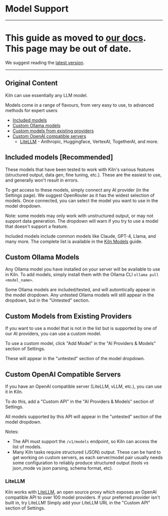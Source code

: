 # Model Support


---

# This guide as moved to [our docs](https://docs.getkiln.ai/docs/models-and-ai-providers). This page may be out of date.

We suggest reading the [latest version](https://docs.getkiln.ai/docs/models-and-ai-providers).

---

## Original Content

Kiln can use essentially any LLM model.

Models come in a range of flavours, from very easy to use, to advanced methods for expert users

- [Included models](#included-models-recommended)
- [Custom Ollama models](#custom-ollama-models)
- [Custom models from existing providers](#custom-models-from-existing-providers)
- [Custom OpenAI compatible servers](#custom-openai-compatible-servers)
  - [LiteLLM](#litellm) - Anthropic, Huggingface, VertexAI, TogetherAI, and more.

## Included models [Recommended]

These models that have been tested to work with Kiln's various features (structured output, data gen, fine tuning, etc.). These are the easiest to use, and generally won't result in errors.

To get access to these models, simply connect any AI provider (in the Settings page). We suggest OpenRouter as it has the widest selection of models. Once connected, you can select the model you want to use in the model dropdown.

Note: some models may only work with unstructured output, or may not support data generation. The dropdown will warn if you try to use a model that doesn't support a feature.

Included models include common models like Claude, GPT-4, Llama, and many more. The complete list is available in the [Kiln Models](https://github.com/Kiln-AI/Kiln/blob/main/libs/core/kiln_ai/adapters/ml_model_list.py) guide.

## Custom Ollama Models

Any Ollama model you have installed on your server will be available to use in Kiln. To add models, simply install them with the Ollama CLI `ollama pull <model_name>`.

Some Ollama models are included/tested, and will automtically appear in the model dropdown. Any untested Ollama models will still appear in the dropdown, but in the "Untested" section.

## Custom Models from Existing Providers

If you want to use a model that is not in the list but is supported by one of our AI providers, you can use a custom model.

To use a custom model, click "Add Model" in the "AI Providers & Models" section of Settings.

These will appear in the "untested" section of the model dropdown.

## Custom OpenAI Compatible Servers

If you have an OpenAI compatible server (LiteLLM, vLLM, etc.), you can use it in Kiln.

To do this, add a "Custom API" in the "AI Providers & Models" section of Settings.

All models supported by this API will appear in the "untested" section of the model dropdown. 

Notes:
- The API must support the `/v1/models` endpoint, so Kiln can access the list of models.
- Many Kiln tasks require structured (JSON) output. These can be hard to get working on custom servers, as each server/model pair usually needs some configuration to reliably produce structured output (tools vs json_mode vs json parsing, schema format, etc).

### LiteLLM

Kiln works with [LiteLLM](https://github.com/BerriAI/litellm), an open source proxy which exposes an OpenAI compatible API to over 100 model providers. If your preferred provider isn't built in, try LiteLLM! Simply add your LiteLLM URL in the "Custom API" section of Settings. 
